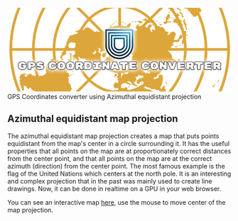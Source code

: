 ![GPS Conversor](images/logo.png)<br/>
GPS Coordinates converter using Azimuthal equidistant projection

## Azimuthal equidistant map projection

The azimuthal equidistant map projection creates a map that puts points equidistant from the map's center in a circle surrounding it. It has the useful properties that all points on the map are at proportionately correct distances from the center point, and that all points on the map are at the correct azimuth (direction) from the center point. The most famous example is the flag of the United Nations which centers at the north pole. It is an interesting and complex projection that in the past was mainly used to create line drawings. Now, it can be done in realtime on a GPU in your web browser.

You can see an interactive map [here](http://rogerallen.github.io/webgl/2014/01/27/azimuthal-equidistant-projection/), use the mouse to move center of the map projection.
